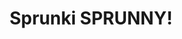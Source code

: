---
slug: sprunki-sprunny-2605
title: Sprunki SPRUNNY!
description: "Sprunki SPRUNNY! is an exciting online game. Play for free directly in your browser!"
icon: /images/popular_mods/Sprunki SPRUNNY!.png
url: https://wowtbc.net/sprunkin/sprunny/index.html
previewImage: /images/popular_mods/Sprunki SPRUNNY!.png
type: popular mods

# SEO配置
seo:
  title: "Sprunki SPRUNNY! - Play Free Online Game | Fun Browser Games"
  description: "Sprunki SPRUNNY! - Play this fun online game for free in your browser. No download required!"
  ogImage: "/images/popular_mods/Sprunki SPRUNNY!.png"
  keywords: "sprunki-sprunny-2605, online game, browser game, free game, popular mods game, play online"

videoUrls:
  - https://www.youtube.com/embed/example1
  - https://www.youtube.com/embed/example2

whyPlay:
  title: "Why Play Sprunki SPRUNNY!?"
  items:
    - "Immersive Gameplay: Sprunki SPRUNNY! offers an engaging and immersive gaming experience that will keep you entertained for hours"
    - "Challenging Levels: Test your skills with increasingly difficult challenges and obstacles"
    - "Beautiful Graphics: Enjoy stunning visuals and smooth animations that bring the game world to life"
    - "Regular Updates: New content and features are added regularly to keep the game fresh and exciting"
    - "Free to Play: Experience all the fun without spending a penny"
    - "Community Features: Connect with other players, share strategies, and compete for high scores"
    - "Cross-Platform: Play on any device with a web browser, no downloads required"

features:
  title: "Key Features of Sprunki SPRUNNY!"
  image: "/images/popular_mods/Sprunki SPRUNNY!.png"
  items:
    - "Intuitive Controls: Easy to learn controls make Sprunki SPRUNNY! accessible for players of all skill levels"
    - "Multiple Game Modes: Enjoy various gameplay options that provide different challenges and experiences"
    - "Character Customization: Personalize your gaming experience with unique characters and items"
    - "Achievement System: Complete special tasks to earn rewards and recognition"
    - "Leaderboards: Compete with players worldwide and see who can achieve the highest scores"

characteristics:
  title: "Game Characteristics"
  image: "/images/popular_mods/Sprunki SPRUNNY!.png"
  items:
    - "Genre: Popular mods game with elements of strategy and skill"
    - "Difficulty: Suitable for both casual gamers and those seeking a challenge"
    - "Play Time: Quick sessions or extended gameplay, depending on your preference"
    - "Art Style: Vibrant and engaging visuals that enhance the gaming experience"
    - "Sound Design: Immersive audio that complements the gameplay perfectly"

info: "Sprunki SPRUNNY! is an exciting online game that offers players a unique and engaging gaming experience. With its intuitive controls, stunning visuals, and challenging gameplay, Sprunki SPRUNNY! provides hours of entertainment for players of all ages and skill levels. Whether you're looking for a quick gaming session during a break or an extended play session, Sprunki SPRUNNY! delivers an immersive experience that will keep you coming back for more. The game features multiple levels of increasing difficulty, ensuring that players are constantly challenged as they progress. With regular updates adding new content and features, Sprunki SPRUNNY! remains fresh and exciting, providing endless entertainment options for its growing community of players."

howToPlayIntro: "Welcome to Sprunki SPRUNNY!! This guide will walk you through the basics and help you master the game. Whether you're a beginner or looking to improve your skills, these tips and instructions will enhance your gaming experience."

howToPlaySteps:
  - title: "Getting Started"
    description: "Begin your Sprunki SPRUNNY! adventure by familiarizing yourself with the controls. Use your keyboard or mouse to navigate through the game interface. The tutorial will guide you through the basic mechanics and help you understand the objectives."
  - title: "Understanding the Objectives"
    description: "In Sprunki SPRUNNY!, your main goal is to progress through levels by completing specific objectives. Each level presents unique challenges that require different strategies and approaches."
  - title: "Mastering the Controls"
    description: "Practice using the controls to improve your precision and reaction time. Sprunki SPRUNNY! requires quick reflexes and strategic thinking to overcome obstacles and defeat opponents."
  - title: "Utilizing Power-ups"
    description: "Collect power-ups throughout the game to enhance your abilities and overcome difficult challenges. Each power-up offers unique advantages that can be crucial for success."
  - title: "Developing Strategies"
    description: "As you progress in Sprunki SPRUNNY!, develop effective strategies for different scenarios. Analyze patterns, anticipate challenges, and adapt your approach to maximize your performance."

faq:
  title: "Frequently Asked Questions about Sprunki SPRUNNY!"
  items:
    - question: "Is Sprunki SPRUNNY! free to play?"
      answer: "Yes, Sprunki SPRUNNY! is completely free to play directly in your web browser. No downloads or purchases are required to enjoy the full game experience."
    - question: "Can I play Sprunki SPRUNNY! on mobile devices?"
      answer: "Yes, Sprunki SPRUNNY! is optimized for both desktop and mobile play. You can enjoy the game on any device with a web browser and internet connection."
    - question: "Are there any in-game purchases?"
      answer: "While Sprunki SPRUNNY! is free to play, there may be optional in-game purchases available for cosmetic items or additional features that don't affect core gameplay."
    - question: "How often is Sprunki SPRUNNY! updated?"
      answer: "The developers regularly update Sprunki SPRUNNY! with new content, features, and improvements based on player feedback and game performance."
    - question: "Can I play Sprunki SPRUNNY! offline?"
      answer: "Currently, Sprunki SPRUNNY! requires an internet connection to play as it's a browser-based online game."
    - question: "Is Sprunki SPRUNNY! suitable for children?"
      answer: "Yes, Sprunki SPRUNNY! is designed to be family-friendly and suitable for players of all ages."
    - question: "How do I report bugs or issues?"
      answer: "If you encounter any problems while playing Sprunki SPRUNNY!, you can report them through the game's support page or contact the developers directly through their website."
    - question: "Still Have Questions?"
      answer: "If you have additional questions about Sprunki SPRUNNY! that aren't covered in this FAQ, please visit our support center or contact our customer service team for assistance."
---